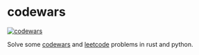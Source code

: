 # codewars

<a href="https://www.codewars.com/users/andraderaul">
<img alt="codewars" src="https://www.codewars.com/users/andraderaul/badges/micro">
</a>

Solve some [codewars](https://www.codewars.com/) and [leetcode](https://leetcode.com/) problems in rust and python.
